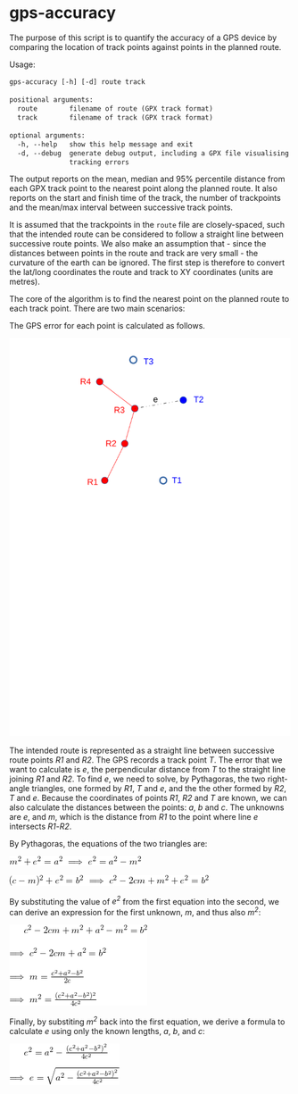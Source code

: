 # gps-accuracy
The purpose of this script is to quantify the accuracy of a GPS device by
comparing the location of track points against points in the planned route.

Usage:
```
gps-accuracy [-h] [-d] route track

positional arguments:
  route        filename of route (GPX track format)
  track        filename of track (GPX track format)

optional arguments:
  -h, --help   show this help message and exit
  -d, --debug  generate debug output, including a GPX file visualising
               tracking errors
```
The output reports on the mean, median and 95% percentile distance from each GPX
track point to the nearest point along the planned route. It also reports on the
start and finish time of the track, the number of trackpoints and the mean/max
interval between successive track points. 

It is assumed that the trackpoints in the `route` file are closely-spaced, such
that the intended route can be considered to follow a straight line between
successive route points. We also make an assumption that - since the distances
between points in the route and track are very small - the curvature of the
earth can be ignored. The first step is therefore to convert the lat/long
coordinates the route and track to XY coordinates (units are metres).

The core of the algorithm is to find the nearest point on the planned route to each track point. There are two main scenarios:


The GPS error for each point is calculated as follows.

![Error calculation](./error-case-1.svg)

The intended route is represented as a straight line between successive route
points *R1* and *R2*. The GPS records a track point *T*. The error that we want
to calculate is *e*, the perpendicular distance from *T* to the straight line
joining *R1* and *R2*. To find *e*, we need to solve, by Pythagoras, the two
right-angle triangles, one formed by *R1*, *T* and *e*, and the the other formed
by *R2*, *T* and *e*. Because the coordinates of points *R1*, *R2* and *T* are
known, we can also calculate the distances between the points: *a*, *b* and *c*.
The unknowns are *e*, and *m*, which is the distance from *R1* to the point
where line *e* intersects *R1*-*R2*.

By Pythagoras, the equations of the two triangles are:

![Triangle one](https://github.com/robjordan/gps-accuracy/raw/master/CodeCogsEqn(1).gif)

![Triangle two](https://github.com/robjordan/gps-accuracy/raw/master/CodeCogsEqn(2).gif)

By substituting the value of *e<sup>2</sup2>* from the first equation into the second, we can derive an expression for the first unknown, *m*, and thus also *m<sup>2</sup>*:

![Derivation of m](https://github.com/robjordan/gps-accuracy/raw/master/CodeCogsEqn(3).gif)

Finally, by substiting *m<sup>2</sup>* back into the first equation, we derive a formula to calculate *e* using only the known lengths, *a*, *b*, and *c*:

![Derivation of e](https://github.com/robjordan/gps-accuracy/raw/master/CodeCogsEqn(4).gif)